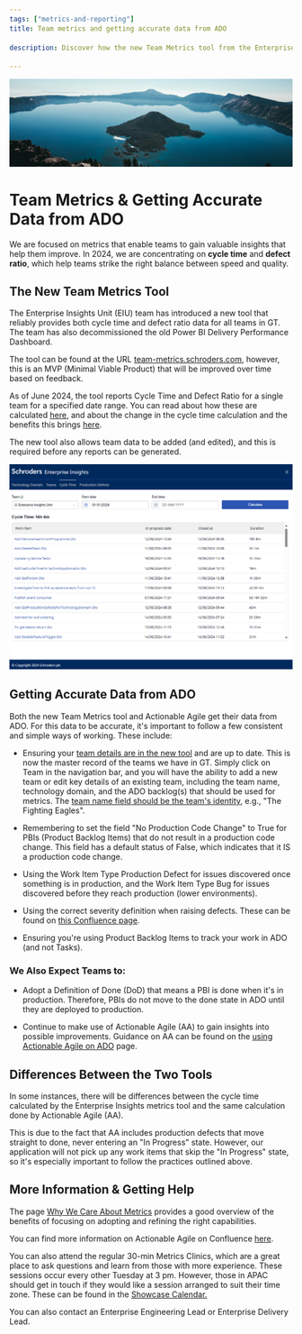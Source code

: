 ```yaml
---
tags: ["metrics-and-reporting"]
title: Team metrics and getting accurate data from ADO

description: Discover how the new Team Metrics tool from the Enterprise Insights Unit enhances agile teams by providing precise cycle time and defect ratio data, crucial for balancing speed and quality. Learn best practices to maintain data accuracy from ADO, and understand differences with Actionable Agile for improved product development.

---
```



![An island in the water](Team%20metrics%20and%20getting%20accurate%20data%20from%20ADO_media/media/image1.jpeg)

# Team Metrics & Getting Accurate Data from ADO



We are focused on metrics that enable teams to gain valuable insights that help them improve. In 2024, we are concentrating on **cycle time** and **defect ratio**, which help teams strike the right balance between speed and quality.

## The New Team Metrics Tool

The Enterprise Insights Unit (EIU) team has introduced a new tool that reliably provides both cycle time and defect ratio data for all teams in GT. The team has also decommissioned the old Power BI Delivery Performance Dashboard.

The tool can be found at the URL [team-metrics.schroders.com](http://team-metrics.schroders.com/), however, this is an MVP (Minimal Viable Product) that will be improved over time based on feedback.

As of June 2024, the tool reports Cycle Time and Defect Ratio for a single team for a specified date range. You can read about how these are calculated [here](https://confluence.schroders.com/pages/viewpage.action?pageId=147890214), and about the change in the cycle time calculation and the benefits this brings [here](https://confluence.schroders.com/display/DN/Metrics:+Aligning+the+new+Enterprise+Insights+tool+to+Actionable+Agile).

The new tool also allows team data to be added (and edited), and this is required before any reports can be generated.

![A screenshot of a computer](Team%20metrics%20and%20getting%20accurate%20data%20from%20ADO_media/media/image2.png)

## Getting Accurate Data from ADO

Both the new Team Metrics tool and Actionable Agile get their data from ADO. For this data to be accurate, it's important to follow a few consistent and simple ways of working. These include:

- Ensuring your [team details are in the new tool](https://team-metrics.schroders.com/teams) and are up to date. This is now the master record of the teams we have in GT. Simply click on Team in the navigation bar, and you will have the ability to add a new team or edit key details of an existing team, including the team name, technology domain, and the ADO backlog(s) that should be used for metrics. The [team name field should be the team's identity](https://confluence.schroders.com/pages/viewpage.action?pageId=147888805), e.g., "The Fighting Eagles".

- Remembering to set the field "No Production Code Change" to True for PBIs (Product Backlog Items) that do not result in a production code change. This field has a default status of False, which indicates that it IS a production code change.

- Using the Work Item Type Production Defect for issues discovered once something is in production, and the Work Item Type Bug for issues discovered before they reach production (lower environments).

- Using the correct severity definition when raising defects. These can be found on [this Confluence page](https://confluence.schroders.com/pages/viewpage.action?spaceKey=SM&title=Incident+Management).

- Ensuring you're using Product Backlog Items to track your work in ADO (and not Tasks).

### We Also Expect Teams to:

- Adopt a Definition of Done (DoD) that means a PBI is done when it's in production. Therefore, PBIs do not move to the done state in ADO until they are deployed to production.

- Continue to make use of Actionable Agile (AA) to gain insights into possible improvements. Guidance on AA can be found on the [using Actionable Agile on ADO](https://schroders365eur.sharepoint.com/sites/myschroders/content/Pages/CorporatePages/uvdmNFbhGhzyMpGgOHA/0760f6f1-b30a-49ee-8b21-b6a913ea3014.aspx) page.

## Differences Between the Two Tools

In some instances, there will be differences between the cycle time calculated by the Enterprise Insights metrics tool and the same calculation done by Actionable Agile (AA).

This is due to the fact that AA includes production defects that move straight to done, never entering an "In Progress" state. However, our application will not pick up any work items that skip the "In Progress" state, so it's especially important to follow the practices outlined above.

## More Information & Getting Help

The page [Why We Care About Metrics](https://schroders365eur.sharepoint.com/sites/myschroders/content/Pages/CorporatePages/AxES3qYq3pYZaIjkYGCfsA/27ec752f-b29e-4d63-b345-b217b913e7ba.aspx) provides a good overview of the benefits of focusing on adopting and refining the right capabilities.

You can find more information on Actionable Agile on Confluence [here](https://confluence.schroders.com/pages/viewpage.action?pageId=179523543).

You can also attend the regular 30-min Metrics Clinics, which are a great place to ask questions and learn from those with more experience. These sessions occur every other Tuesday at 3 pm. However, those in APAC should get in touch if they would like a session arranged to suit their time zone. These can be found in the [Showcase Calendar.](https://schroders365eur.sharepoint.com/sites/myschroders/content/Pages/CorporatePages/ZnItogF7IpiI2HA9asSMiA/7a36a2d9-a072-4240-892f-ea810b209be8.aspx)

You can also contact an Enterprise Engineering Lead or Enterprise Delivery Lead.
